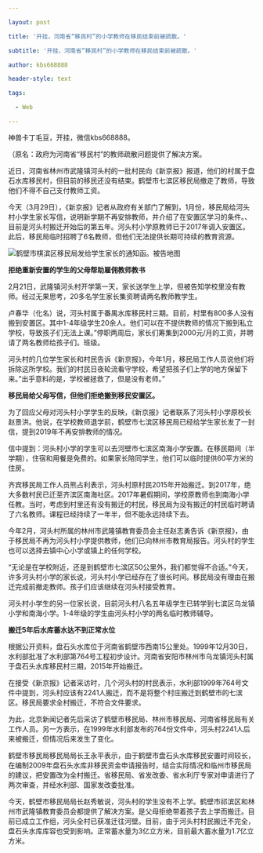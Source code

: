 ---
layout: post
title: '开挂，河南省“移民村”的小学教师在移民结束前被疏散。'
subtitle: '开挂，河南省“移民村”的小学教师在移民结束前被疏散。'
author: kbs668888
header-style: text
tags:
  - Web
---
神兽卡丁毛豆，开挂，微信kbs668888。

（原名：政府为河南省“移民村”的教师疏散问题提供了解决方案。

近日，河南省林州市武隆镇河头村的一批村民向《新京报》报道，他们的村属于盘石水库移民村，但目前的移民还没有结束。鹤壁市七滨区移民局撤走了教师，导致他们不得不自己支付教师工资。

今天（3月29日），《新京报》记者从政府有关部门了解到，1月份，移民局给河头村小学生家长写信，说明新学期不再安排教师，并介绍了在安置区学习的条件。、目前是河头村搬迁开始后的第五年。河头村小学原教师已于2017年调入安置区。此后，移民局临时招聘了6名教师，但他们无法提供长期可持续的教育资源。

![](http://dingyue.ws.126.net/PwaSV6S7NHxvk7Wz2BGttjdtPuFLrrnEq7C=OMfKJZctO1553856724809compressflag.jpg)鹤壁市棋滨区移民局发给学生家长的通知函。被告地图

 **拒绝重新安置的学生的父母帮助雇佣教师教书**

2月21日，武隆镇河头村开学第一天，家长送学生上学，但被告知学校里没有教师。经过无果思考，20多名学生家长集资聘请两名教师教学生。

卢春华（化名）说，河头村属于番禺水库移民村三期。目前，村里有800多人没有搬到安置区。其中1-4年级学生20余人。他们可以在不提供教师的情况下搬到私立学校，导致孩子们无法上课。”停职两周后，家长们筹集到2000元/月的工资，并聘请了两名教师给孩子们。班级。

河头村的几位学生家长和村民告诉《新京报》，今年1月，移民局工作人员说他们将拆除这所学校。我们的村民日夜轮流看守学校，希望把孩子们上学的地方保留下来。”出乎意料的是，学校被拯救了，但是没有老师。”

 **移民局给父母写信，但他们拒绝搬到移民安置区。**

为了回应父母对河头村小学学生的反映，《新京报》记者联系了河头村小学原校长赵景洪。他说，在学校教师退学前，鹤壁市七滨区移民局已经给学生家长发了一封信，提到2019年不再安排教师的情况。

信中提到：河头村小学的学生可以去河壁市七滨区南海小学安置。在移民期间（半学期），住宿和用餐是免费的。如果家长陪同学生，他们可以临时提供60平方米的住房。

齐宾移民局工作人员熊占利表示，河头村原村民2015年开始搬迁。到2017年，绝大多数村民已迁至齐滨区南海社区。2017年暑假期间，学校原教师也到南海小学任教。当时，考虑到村里还有没有搬迁的村民，移民局为没有搬迁的村民临时聘请了六名教师。课程已经持续了一年半，但不能永远持续下去。

今年2月，河头村所属的林州市武隆镇教育委员会主任赵志勇告诉《新京报》，由于移民局不再为河头村小学提供教师，他们已向林州市教育局报告。河头村的学生也可以选择去镇中心小学或镇上的任何学校。

“无论是在学校附近，还是到鹤壁市七滨区50公里外，我们都觉得不合适。”今天，许多河头村小学的家长说，河头村小学已经存在了很长时间。移民局没有理由在搬迁完成前撤走教师。孩子们应该继续在河头村接受教育。

河头村小学生的另一位家长说，目前河头村八名五年级学生已转学到七滨区乌龙镇小学和南海小学。1-4年级的学生由河头村小学的两名临时教师辅导。

 **搬迁5年后水库蓄水达不到正常水位**

根据公开资料，盘石头水库位于河南省鹤壁市西南15公里处。1999年12月30日，水利部批准了水利部第764号工程初步设计。河南省安阳市林州市乌龙镇河头村属于盘石头水库移民村三期，2015年开始搬迁。

在接受《新京报》记者采访时，几个河头村的村民表示，水利部1999年764号文件中提到，河头村应该有2241人搬迁，而不是将整个村庄搬迁到鹤壁市的七滨区。移民局要求全村搬迁，不符合文件要求。

为此，北京新闻记者先后采访了鹤壁市移民局、林州市移民局、河南省移民局有关工作人员。另一方表示，在1999年水利部发布的764份文件中，河头村2241人后来被搬迁，但情况后来发生了变化。

鹤壁市移民局移民局局长王永平表示，由于鹤壁市盘石头水库移民安置时间较长，在编制2009年盘石头水库非移民资金申请报告时，结合实际情况和临州市移民局的建议，把安置改为全村搬迁。省移民局、省发改委、省水利厅专家对申请进行了两次审查，并经水利部、国家发改委批准。

今天，鹤壁市移民局局长赵秀敏说，河头村的学生没有不上学。鹤壁市祁滨区和林州市武隆镇教育委员会都提供了解决方案。是父母拒绝带着孩子去上学而搬迁。目前已成立工作组，河头全村已获准迁往河壁。目前，由于河头村村民搬迁不完全，盘石头水库库容也受到影响。正常蓄水量为3亿立方米，目前最大蓄水量为1.7亿立方米。

